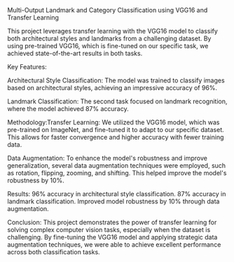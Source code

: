 Multi-Output Landmark and Category Classification using VGG16 and Transfer Learning

This project leverages transfer learning with the VGG16 model to classify both architectural styles and landmarks from a challenging dataset. By using pre-trained VGG16, which is fine-tuned on our specific task, we achieved state-of-the-art results in both tasks.

Key Features:

Architectural Style Classification: The model was trained to classify images based on architectural styles, achieving an impressive accuracy of 96%.

Landmark Classification: The second task focused on landmark recognition, where the model achieved 87% accuracy.

Methodology:Transfer Learning: We utilized the VGG16 model, which was pre-trained on ImageNet, and fine-tuned it to adapt to our specific dataset. This allows for faster convergence and higher accuracy with fewer training data.

Data Augmentation: To enhance the model's robustness and improve generalization, several data augmentation techniques were employed, such as rotation, flipping, zooming, and shifting. This helped improve the model's robustness by 10%.

Results:
96% accuracy in architectural style classification.
87% accuracy in landmark classification.
Improved model robustness by 10% through data augmentation.

Conclusion:
This project demonstrates the power of transfer learning for solving complex computer vision tasks, especially when the dataset is challenging. By fine-tuning the VGG16 model and applying strategic data augmentation techniques, we were able to achieve excellent performance across both classification tasks.
